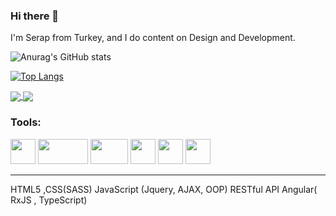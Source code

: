 ### Hi there 👋

I'm Serap from Turkey, and I do content on Design and Development.



![Anurag's GitHub stats](https://github-readme-stats.vercel.app/api?username=serapkantar&theme=buefy&show_icons=true&hide=contribs,prs) 

[![Top Langs](https://github-readme-stats.vercel.app/api/top-langs/?username=serapkantar&layout=compact&theme=buefy)](https://github.com/serapkantar/github-readme-stats)

 <a href="https://github.com/serapkantar/react_training_app.git">
  <img align="center" src="https://github-readme-stats.vercel.app/api/pin/?username=serapkantar&theme=buefy&repo=react_training_app"/>
</a> 
<a href="https://github.com/serapkantar/angular-training-projects-.git">
  <img align="center" src="https://github-readme-stats.vercel.app/api/pin/?username=serapkantar&theme=buefy&repo=angular-training-projects-" />
</a>


<!--   
https://www.vectorlogo.zone/logos/twitter/twitter-tile.svg
https://www.vectorlogo.zone/logos/instagram/instagram-icon.svg
https://www.vectorlogo.zone/logos/linkedin/linkedin-tile.svg -->



<h3 align="left">Tools:</h3>
<p align="left"> 
 
   <img src="https://www.vectorlogo.zone/logos/w3_html5/w3_html5-icon.svg"  width="40" height="40"/> 
   <img src="https://www.vectorlogo.zone/logos/w3_css/w3_css-ar21.svg"  width="80" height="40"/> 
   <img src="https://www.vectorlogo.zone/logos/getbootstrap/getbootstrap-ar21.svg"  width="60" height="40"/> 
   <img src="https://www.vectorlogo.zone/logos/javascript/javascript-vertical.svg"  width="40" height="40"/> 
   <img src="https://www.vectorlogo.zone/logos/reactjs/reactjs-icon.svg"  width="40" height="40"/>
   <img src="https://www.vectorlogo.zone/logos/angular/angular-icon.svg"  width="40" height="40"/> </p>
<hr>
HTML5 ,CSS(SASS)
JavaScript (Jquery, AJAX, OOP)
RESTful API
Angular( RxJS , TypeScript)
